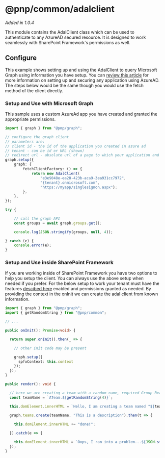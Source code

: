 # @pnp/common/adalclient

_Added in 1.0.4_

This module contains the AdalClient class which can be used to authenticate to any AzureAD secured resource. It is designed to work seamlessly with
SharePoint Framework's permissions as well.

## Configure

This example shows setting up and using the AdalClient to query Microsoft Graph using information you have setup. You can [review this article](https://docs.microsoft.com/en-us/sharepoint/dev/spfx/web-parts/guidance/connect-to-api-secured-with-aad) for more information on setting up and securing any application using AzureAD. The steps below would be the same though you would use the fetch method of the client directly.

### Setup and Use with Microsoft Graph

This sample uses a custom AzureAd app you have created and granted the appropriate permissions.

```TypeScript
import { graph } from "@pnp/graph";

// configure the graph client
// parameters are:
// client id - the id of the application you created in azure ad
// tenant - can be id or URL (shown)
// redirect url - absolute url of a page to which your application and Azure AD app allows replies
graph.setup({
    graph: {
        fetchClientFactory: () => {
            return new AdalClient(
                "e3e9048e-ea28-423b-aca9-3ea931cc7972",
                "{tenant}.onmicrosoft.com",
                "https://myapp/singlesignon.aspx");
        },
    },
});

try {

    // call the graph API
    const groups = await graph.groups.get();

    console.log(JSON.stringify(groups, null, 4));

} catch (e) {
    console.error(e);
}
```

### Setup and Use inside SharePoint Framework

If you are working inside of SharePoint Framework you have two options to help you setup the client. You can always use the above setup when needed if you prefer.
For the below setup to work your tenant must have the features [descibed here](https://docs.microsoft.com/en-us/sharepoint/dev/spfx/use-aadhttpclient) enabled and
permissions granted as needed. By providing the context in the onInit we can create the adal client from known information.

```TypeScript
import { graph } from "@pnp/graph";
import { getRandomString } from "@pnp/common";

// ...

public onInit(): Promise<void> {

  return super.onInit().then(_ => {

    // other init code may be present

    graph.setup({
      spfxContext: this.context
    });
  });
}

public render(): void {

  // here we are creating a team with a random name, required Group ReadWrite All permissions
  const teamName = `ATeam.${getRandomString(4)}`;

  this.domElement.innerHTML = `Hello, I am creating a team named "${teamName}" for you...`;

  graph.teams.create(teamName, "This is a description").then(t => {
    
    this.domElement.innerHTML += "done!";

  }).catch(e => {

    this.domElement.innerHTML = `Oops, I ran into a problem...${JSON.stringify(e, null, 4)}`;
  });
}
```
